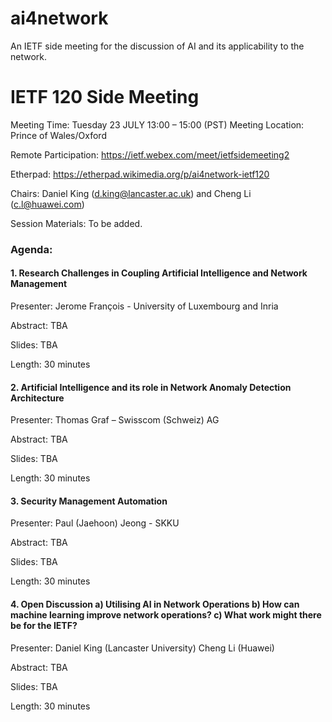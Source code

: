 # ai4network
An IETF side meeting for the discussion of AI and its applicability to the network. 

# IETF 120 Side Meeting
Meeting Time: Tuesday 23 JULY 13:00 – 15:00 (PST)
Meeting Location: Prince of Wales/Oxford

Remote Participation: https://ietf.webex.com/meet/ietfsidemeeting2

Etherpad: https://etherpad.wikimedia.org/p/ai4network-ietf120

Chairs: Daniel King (d.king@lancaster.ac.uk) and Cheng Li (c.l@huawei.com)

Session Materials: To be added.

### Agenda: 

#### 1. Research Challenges in Coupling Artificial Intelligence and Network Management
Presenter: Jerome  François - University of Luxembourg and Inria 

Abstract: TBA

Slides: TBA

Length: 30 minutes
 
#### 2. Artificial Intelligence and its role in Network Anomaly Detection Architecture
Presenter: Thomas Graf – Swisscom (Schweiz) AG

Abstract: TBA

Slides: TBA

Length: 30 minutes

#### 3. Security Management Automation
Presenter: Paul (Jaehoon) Jeong - SKKU

Abstract: TBA

Slides: TBA

Length: 30 minutes

#### 4. Open Discussion a) Utilising AI in Network Operations b) How can machine learning improve network operations? c) What work might there be for the IETF?
Presenter: Daniel King (Lancaster University) Cheng Li (Huawei)

Abstract: TBA

Slides: TBA

Length: 30 minutes
